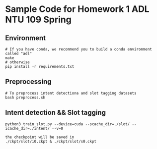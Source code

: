 # Sample Code for Homework 1 ADL NTU 109 Spring

## Environment
```shell
# If you have conda, we recommend you to build a conda environment called "adl"
make
# otherwise
pip install -r requirements.txt
```

## Preprocessing
```shell
# To preprocess intent detectiona and slot tagging datasets
bash preprocess.sh
```

## Intent detection && Slot tagging
```shell
python3 train_slot.py --device=cuda --scache_dir=./slot/ --icache_dir=./intent/ --v=0

the checkpoint will be saved in  
./ckpt/slot/i0.ckpt & ./ckpt/slot/s0.ckpt
```
